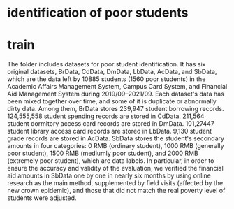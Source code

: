 # identification of poor students

# train
The folder includes datasets for poor student identification. It has six original datasets, BrData, CdData, DmData, LbData, AcData, and SbData, which are the data left by 10885 students (1560 poor students) in the Academic Affairs Management System, Campus Card System, and Financial Aid Management System during 2019/09–2021/09. Each dataset's data has been mixed together over time, and some of it is duplicate or abnormally dirty data. Among them, BrData stores 239,947 student borrowing records. 124,555,558 student spending records are stored in CdData. 211,564 student dormitory access card records are stored in DmData. 101,27447 student library access card records are stored in LbData. 9,130 student grade records are stored in AcData. SbData stores the student's secondary amounts in four categories: 0 RMB (ordinary student), 1000 RMB (generally poor student), 1500 RMB (mediumly poor student), and 2000 RMB (extremely poor student), which are data labels. In particular, in order to ensure the accuracy and validity of the evaluation, we verified the financial aid amounts in SbData one by one in nearly six months by using online research as the main method, supplemented by field visits (affected by the new crown epidemic), and those that did not match the real poverty level of students were adjusted.

# 
